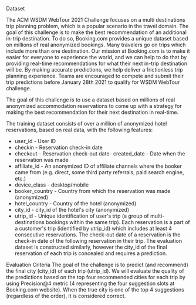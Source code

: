 Dataset

The ACM WSDM WebTour 2021 Challenge focuses on a multi destinations trip planning problem, which is a popular scenario in the travel domain.
The goal of this challenge is to make the best recommendation of an additional in-trip destination. To do so, Booking.com provides a unique dataset based on millions of real anonymized bookings.
Many travelers go on trips which include more than one destination. Our mission at Booking.com is to make it easier for everyone to experience the world, and we can help to do that by providing real-time recommendations for what their next in-trip destination will be. By making accurate predictions, we help deliver a frictionless trip planning experience.
Teams are encouraged to compete and submit their trip predictions before January 28th 2021 to qualify for WSDM WebTour challenge.

The goal of this challenge is to use a dataset based on millions of real anonymized accommodation reservations to come up with a strategy for making the best recommendation for their next destination in real-time.

The training dataset consists of over a million of anonymized hotel reservations, based on real data, with the following features:
- user_id - User ID
- checkin - Reservation check-in date
- checkout - Reservation check-out date- created_date - Date when the reservation was made
- affiliate_id - An anonymized ID of affiliate channels where the booker came from (e.g. direct, some third party referrals, paid search engine, etc.)
- device_class - desktop/mobile
- booker_country - Country from which the reservation was made (anonymized)
- hotel_country - Country of the hotel (anonymized)
- city_id - city_id of the hotel's city (anonymized)
- utrip_id - Unique identification of user's trip (a group of multi-destinations bookings within the same trip).
Each reservation is a part of a customer's trip (identified by utrip_id) which includes at least 4 consecutive reservations. The check-out date of a reservation is the check-in date of the following reservation in their trip.
The evaluation dataset is constructed similarly, however the city_id of the final reservation of each trip is concealed and requires a prediction.

Evaluation Criteria
The goal of the challenge is to predict (and recommend) the final city (city_id) of each trip (utrip_id). We will evaluate the quality of the predictions based on the top four recommended cities for each trip by using Precision@4 metric (4 representing the four suggestion slots at Booking.com website). When the true city is one of the top 4 suggestions (regardless of the order), it is considered correct.